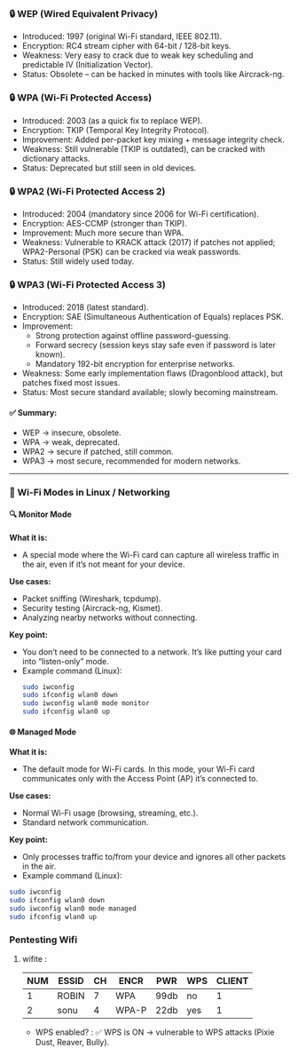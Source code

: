 ### 🔒 WEP (Wired Equivalent Privacy)

- Introduced: 1997 (original Wi-Fi standard, IEEE 802.11).
- Encryption: RC4 stream cipher with 64-bit / 128-bit keys.
- Weakness: Very easy to crack due to weak key scheduling and predictable IV (Initialization Vector).
- Status: Obsolete – can be hacked in minutes with tools like Aircrack-ng.

### 🔒 WPA (Wi-Fi Protected Access)

- Introduced: 2003 (as a quick fix to replace WEP).
- Encryption: TKIP (Temporal Key Integrity Protocol).
- Improvement: Added per-packet key mixing + message integrity check.
- Weakness: Still vulnerable (TKIP is outdated), can be cracked with dictionary attacks.
- Status: Deprecated but still seen in old devices.

### 🔒 WPA2 (Wi-Fi Protected Access 2)

- Introduced: 2004 (mandatory since 2006 for Wi-Fi certification).
- Encryption: AES-CCMP (stronger than TKIP).
- Improvement: Much more secure than WPA.
- Weakness: Vulnerable to KRACK attack (2017) if patches not applied; WPA2-Personal (PSK) can be cracked via weak passwords.
- Status: Still widely used today.

### 🔒 WPA3 (Wi-Fi Protected Access 3)

- Introduced: 2018 (latest standard).
- Encryption: SAE (Simultaneous Authentication of Equals) replaces PSK.
- Improvement:
	- Strong protection against offline password-guessing.
	- Forward secrecy (session keys stay safe even if password is later known).
	- Mandatory 192-bit encryption for enterprise networks.
- Weakness: Some early implementation flaws (Dragonblood attack), but patches fixed most issues.
- Status: Most secure standard available; slowly becoming mainstream.

#### ✅ Summary:

- WEP → insecure, obsolete.
- WPA → weak, deprecated.
- WPA2 → secure if patched, still common.
- WPA3 → most secure, recommended for modern networks.

---

### 📡 Wi-Fi Modes in Linux / Networking

#### 🔍 Monitor Mode

**What it is:**
- A special mode where the Wi-Fi card can capture all wireless traffic in the air, even if it’s not meant for your device.

**Use cases:**
- Packet sniffing (Wireshark, tcpdump).
- Security testing (Aircrack-ng, Kismet).
- Analyzing nearby networks without connecting.

**Key point:**
- You don’t need to be connected to a network. It’s like putting your card into “listen-only” mode.
- Example command (Linux):
	```bash
	sudo iwconfig
	sudo ifconfig wlan0 down
	sudo iwconfig wlan0 mode monitor
	sudo ifconfig wlan0 up
	```

#### 🌐 Managed Mode

**What it is:**
- The default mode for Wi-Fi cards. In this mode, your Wi-Fi card communicates only with the Access Point (AP) it’s connected to.

**Use cases:**
- Normal Wi-Fi usage (browsing, streaming, etc.).
- Standard network communication.

**Key point:**
- Only processes traffic to/from your device and ignores all other packets in the air.
- Example command (Linux):
```bash
sudo iwconfig
sudo ifconfig wlan0 down
sudo iwconfig wlan0 mode managed
sudo ifconfig wlan0 up
```


### Pentesting Wifi

1. wifite : 

   |NUM  |                    ESSID |  CH | ENCR  |  PWR   | WPS | CLIENT|                                       
   |---  |------------------------- | --- | ----- |  ----  | --- | ------|
   |  1  |                    ROBIN |   7 | WPA   |  99db  |  no |   1   |                                        
   |  2  |                    sonu  |   4 | WPA-P |  22db  | yes |   1   |

   - WPS enabled? :  ✅ WPS is ON → vulnerable to WPS attacks (Pixie Dust, Reaver, Bully).
